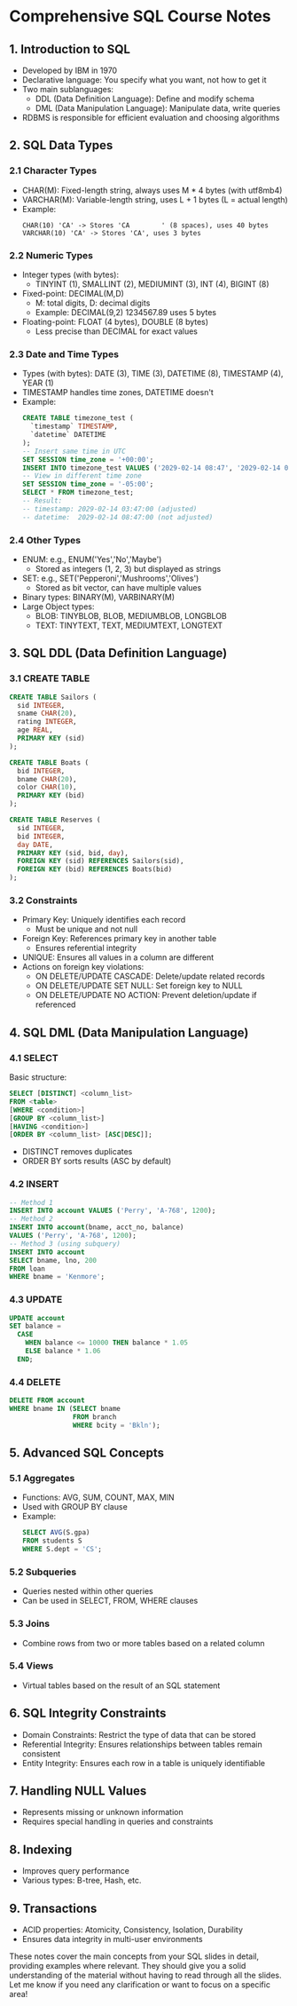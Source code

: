 # Comprehensive SQL Course Notes

## 1. Introduction to SQL

- Developed by IBM in 1970
- Declarative language: You specify what you want, not how to get it
- Two main sublanguages:
  - DDL (Data Definition Language): Define and modify schema
  - DML (Data Manipulation Language): Manipulate data, write queries
- RDBMS is responsible for efficient evaluation and choosing algorithms

## 2. SQL Data Types

### 2.1 Character Types
- CHAR(M): Fixed-length string, always uses M * 4 bytes (with utf8mb4)
- VARCHAR(M): Variable-length string, uses L + 1 bytes (L = actual length)
- Example:
  ```
  CHAR(10) 'CA' -> Stores 'CA        ' (8 spaces), uses 40 bytes
  VARCHAR(10) 'CA' -> Stores 'CA', uses 3 bytes
  ```

### 2.2 Numeric Types
- Integer types (with bytes):
  - TINYINT (1), SMALLINT (2), MEDIUMINT (3), INT (4), BIGINT (8)
- Fixed-point: DECIMAL(M,D)
  - M: total digits, D: decimal digits
  - Example: DECIMAL(9,2) 1234567.89 uses 5 bytes
- Floating-point: FLOAT (4 bytes), DOUBLE (8 bytes)
  - Less precise than DECIMAL for exact values

### 2.3 Date and Time Types
- Types (with bytes): DATE (3), TIME (3), DATETIME (8), TIMESTAMP (4), YEAR (1)
- TIMESTAMP handles time zones, DATETIME doesn't
- Example:
  ```sql
  CREATE TABLE timezone_test (
    `timestamp` TIMESTAMP,
    `datetime` DATETIME
  );
  -- Insert same time in UTC
  SET SESSION time_zone = '+00:00';
  INSERT INTO timezone_test VALUES ('2029-02-14 08:47', '2029-02-14 08:47');
  -- View in different time zone
  SET SESSION time_zone = '-05:00';
  SELECT * FROM timezone_test;
  -- Result:
  -- timestamp: 2029-02-14 03:47:00 (adjusted)
  -- datetime:  2029-02-14 08:47:00 (not adjusted)
  ```

### 2.4 Other Types
- ENUM: e.g., ENUM('Yes','No','Maybe')
  - Stored as integers (1, 2, 3) but displayed as strings
- SET: e.g., SET('Pepperoni','Mushrooms','Olives')
  - Stored as bit vector, can have multiple values
- Binary types: BINARY(M), VARBINARY(M)
- Large Object types:
  - BLOB: TINYBLOB, BLOB, MEDIUMBLOB, LONGBLOB
  - TEXT: TINYTEXT, TEXT, MEDIUMTEXT, LONGTEXT

## 3. SQL DDL (Data Definition Language)

### 3.1 CREATE TABLE
```sql
CREATE TABLE Sailors (
  sid INTEGER,
  sname CHAR(20),
  rating INTEGER,
  age REAL,
  PRIMARY KEY (sid)
);

CREATE TABLE Boats (
  bid INTEGER,
  bname CHAR(20),
  color CHAR(10),
  PRIMARY KEY (bid)
);

CREATE TABLE Reserves (
  sid INTEGER,
  bid INTEGER,
  day DATE,
  PRIMARY KEY (sid, bid, day),
  FOREIGN KEY (sid) REFERENCES Sailors(sid),
  FOREIGN KEY (bid) REFERENCES Boats(bid)
);
```

### 3.2 Constraints
- Primary Key: Uniquely identifies each record
  - Must be unique and not null
- Foreign Key: References primary key in another table
  - Ensures referential integrity
- UNIQUE: Ensures all values in a column are different
- Actions on foreign key violations:
  - ON DELETE/UPDATE CASCADE: Delete/update related records
  - ON DELETE/UPDATE SET NULL: Set foreign key to NULL
  - ON DELETE/UPDATE NO ACTION: Prevent deletion/update if referenced

## 4. SQL DML (Data Manipulation Language)

### 4.1 SELECT
Basic structure:
```sql
SELECT [DISTINCT] <column_list>
FROM <table>
[WHERE <condition>]
[GROUP BY <column_list>]
[HAVING <condition>]
[ORDER BY <column_list> [ASC|DESC]];
```
- DISTINCT removes duplicates
- ORDER BY sorts results (ASC by default)

### 4.2 INSERT
```sql
-- Method 1
INSERT INTO account VALUES ('Perry', 'A-768', 1200);
-- Method 2
INSERT INTO account(bname, acct_no, balance)
VALUES ('Perry', 'A-768', 1200);
-- Method 3 (using subquery)
INSERT INTO account
SELECT bname, lno, 200
FROM loan
WHERE bname = 'Kenmore';
```

### 4.3 UPDATE
```sql
UPDATE account
SET balance = 
  CASE
    WHEN balance <= 10000 THEN balance * 1.05
    ELSE balance * 1.06
  END;
```

### 4.4 DELETE
```sql
DELETE FROM account
WHERE bname IN (SELECT bname
                FROM branch
                WHERE bcity = 'Bkln');
```

## 5. Advanced SQL Concepts

### 5.1 Aggregates
- Functions: AVG, SUM, COUNT, MAX, MIN
- Used with GROUP BY clause
- Example:
  ```sql
  SELECT AVG(S.gpa)
  FROM students S
  WHERE S.dept = 'CS';
  ```

### 5.2 Subqueries
- Queries nested within other queries
- Can be used in SELECT, FROM, WHERE clauses

### 5.3 Joins
- Combine rows from two or more tables based on a related column

### 5.4 Views
- Virtual tables based on the result of an SQL statement

## 6. SQL Integrity Constraints

- Domain Constraints: Restrict the type of data that can be stored
- Referential Integrity: Ensures relationships between tables remain consistent
- Entity Integrity: Ensures each row in a table is uniquely identifiable

## 7. Handling NULL Values

- Represents missing or unknown information
- Requires special handling in queries and constraints

## 8. Indexing

- Improves query performance
- Various types: B-tree, Hash, etc.

## 9. Transactions

- ACID properties: Atomicity, Consistency, Isolation, Durability
- Ensures data integrity in multi-user environments

These notes cover the main concepts from your SQL slides in detail, providing examples where relevant. They should give you a solid understanding of the material without having to read through all the slides. Let me know if you need any clarification or want to focus on a specific area!
